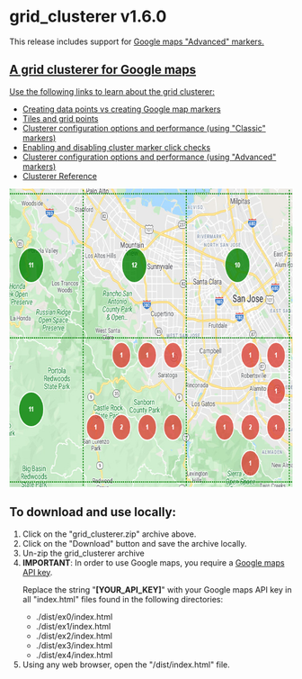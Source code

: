# grid_clusterer v1.6.0
<p>
This release includes support for <a href="https://developers.google.com/maps/documentation/javascript/reference/advanced-markers">Google maps &quot;Advanced&quot; markers.
</p>
<h2>A grid clusterer for Google maps</h2>
<p>
  Use the following links to learn about the grid clusterer:
</p>
<ul>
  <li><a href="https://bdcoder2.github.io/grid_clusterer/v160/ex1/index.html">Creating data points vs creating Google map markers</a></li>
  <li><a href="https://bdcoder2.github.io/grid_clusterer/v160/ex0/index.html">Tiles and grid points</a></li>
  <li><a href="https://bdcoder2.github.io/grid_clusterer/v160/ex2/index.html">Clusterer configuration options and performance (using &quot;Classic&quot; markers)</a></li>
  <li><a href="https://bdcoder2.github.io/grid_clusterer/v160/ex3/index.html">Enabling and disabling cluster marker click checks</a></li>
  <li><a href="https://bdcoder2.github.io/grid_clusterer/v160/ex4/index.html">Clusterer configuration options and performance (using &quot;Advanced&quot; markers)</a></li>
  <li><a href="https://bdcoder2.github.io/grid_clusterer/v160/reference.html">Clusterer Reference</a></li>
</ul>
<p>
  <a href="https://bdcoder2.github.io/grid_clusterer/v160/index.html"><img src="snapshot.jpg" height=530 width=703 title="Grid Clusterer"></a>
</p>
<h2>To download and use locally:</h1>
<ol>
  <li>Click on the &quot;grid_clusterer.zip&quot; archive above.</li>
  <li>Click on the &quot;Download&quot; button and save the archive locally.</li>
  <li>Un-zip the grid_clusterer archive</li>
  <li><b>IMPORTANT</b>: In order to use Google maps, you require a <a href="https://developers.google.com/maps/documentation/javascript/get-api-key">Google maps API key</a>.
    <p>Replace the string &quot;<b>[YOUR_API_KEY]</b>&quot; with your Google maps API key in all "index.html" files found in the following directories:</p>
    <ul>
      <li>./dist/ex0/index.html</li>
      <li>./dist/ex1/index.html</li>
      <li>./dist/ex2/index.html</li>
      <li>./dist/ex3/index.html</li>
      <li>./dist/ex4/index.html</li>
    </ul>
  </li>
  <li>Using any web browser, open the &quot;/dist/index.html&quot; file.
</ol>

